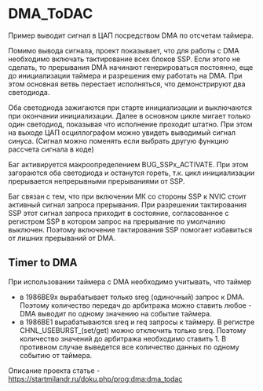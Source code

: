 ﻿# DMA_ToDAC
Пример выводит сигнал в ЦАП посредством DMA по отсчетам таймера.

Помимо вывода сигнала, проект показывает, что для работы с DMA необходимо включать тактирование всех блоков SSP. Если этого не сделать, то прерывания DMA начинают генерироваться постоянно, еще до инициализации таймера и разрешения ему работать на DMA. При этом основная ветвь перестает исполняться, что демонстрируют два светодиода.

Оба светодиода зажигаются при старте инициализации и выключаются при окончании инициализации. Далее в основном цикле мигает только один светодиод, показывая что исполнение проходит штатно. При этом на выходе ЦАП осциллографом можно увидеть выводимый сигнал синуса. (Сигнал можно поменять если выбрать другую функцию рассчета сигнала в коде)

Баг активируется макроопределением BUG_SSPx_ACTIVATE. При этом загораются оба светодиода и останутся гореть, т.к. цикл инициализации прерывается непрерывными прерываниями от SSP.

Баг связан с тем, что при включении МК со стороны SSP к NVIC стоит активный сигнал запроса прерывания. При разрешении тактирования SSP этот сигнал запроса приходит в состояние, согласованное с регистром SSP в котором запрос на прерывание по умолчанию выключен. Поэтому включение тактирования SSP помогает избавиться от лишних прерываний от DMA.

## Timer to DMA
При использовании таймера с DMA необходимо учитывать, что таймер
  - в 1986ВЕ9х вырабатывает только sreg (одиночный) запрос к DMA. Поэтому количество передач до арбитража можно ставить любое - DMA выводит по одному значению на событие таймера.
  - в 1986ВЕ1 вырабатываются sreq и req запросы к таймеру. В регистре CHNL_USEBURST_(set/get) можно отключить только sreq. Поэтому количество значений до арбитража необходимо ставить 1. В противном случае выведется все количество данных по одному событию от таймера.

Описание проекта статье - https://startmilandr.ru/doku.php/prog:dma:dma_todac